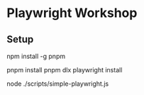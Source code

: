 # Playwright Workshop

## Setup

npm install -g pnpm

pnpm install
pnpm dlx playwright install

node ./scripts/simple-playwright.js
